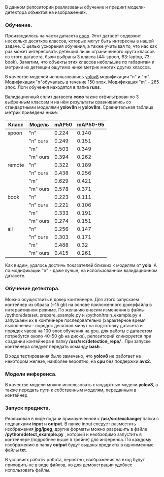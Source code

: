 В данном репозитории реализованы обучение и предикт модели-детектора объектов на изображениях.

### Обучение.

Производилось на части датасета [coco](https://cocodataset.org/#explore). Этот датасет содержит несколько десятков классов, которые могут быть интересны в нашей задаче. С целью ускорения обучения, а также учитывая то, что нас как раз может интересовать детекция лишь ограниченного круга классов из этого датасета, были выбраны 3 класса (44: spoon, 63: laptop, 73: book). Заметим, что объекты этих классов небольшие по габаритам и метрики их детекции ощутимо ниже метрик многих других классов. 

В качестве моделей использовались [yolov8](https://docs.ultralytics.com/ru/tasks/detect/#models) модификации "n" и "m". Модификация "n"обучалась в течение 150 эпох. Модификация "m" - 265 эпох. Логи обучения находятся в папке __runs__.

Валидационный сплит датасета __coco__ также отфильтрован по 3 выбранным классам и на нём результаты сравнивались со стандартными моделями __yolov8n__ и __yolov8m__. Сравнительная таблица метрик приведена ниже:

| Класс | Модель | mAP50 | mAP50-95 |
|-------------|-------------|-------------|-------------|
| spoon | "n" | 0.224 | 0.140 |
|  | "n" ours | 0.249 | 0.151 |
|  | "m" | 0.503 | 0.349 |
|  | "m" ours| 0.394 | 0.262 |
| remote | "n" | 0.322 | 0.189 |
|  | "n" ours | 0.438 | 0.256 |
|  | "m" | 0.629 | 0.421 |
|  | "m" ours| 0.578 | 0.371 |
| book | "n" | 0.223 | 0.111 |
|  | "n" ours | 0.221  | 0.106 |
|  | "m" | 0.333 | 0.191 |
|  | "m" ours| 0.274  | 0.151 |
| all | "n" | 0.256  | 0.147 |
|  | "n" ours | 0.303  | 0.171 |
|  | "m" | 0.488 | 0.32 |
|  | "m" ours| 0.415   | 0.261 |

Как видим, удалось достичь показателей близких к моделям от __yolo__. А по модификации "n" - даже лучше, на использованном валидационном датасете.

### Обучение детектора.

Можно осуществить в докер контейнере. Для этого запускаем контейнер из образа (~15 gb) на основе приложенного докерфайла в интерактивном режиме. По желанию вносим изменения в файлы /python/dataset_prepare_example.py и /python/train_example.py и запускаем их в контейнере последовательно (характерное время выполнения - порядок десятков минут на подготовку датасета и порядок часов на 100 эпох обучения на gpu, для работы с датасетом потребутся около 40-50 gb на диске), репозиторий клиноруется при создании контейнера в папку __/usr/src/detection_repo/__ . При запуске контейнера следует передать команду __bash__ .

В ходе тестирования было замечено, что __yolov8__ не работает на некотором железе, наиболее вероятно, на __cpu__ без поддержки __avx2__.

### Модели инференса.

В качестве модели можно использовать стандартные модели __yolov8__, а также передать пути к собственным моделям, переданным в контейнер.

### Запуск предикта.

Реализован в виде подачи примаунченной к __/usr/src/exchange/__ папки с подпапками __input__ и __output__. В папке input следует разместить изображения __jpg/jpeg__, другие форматы можно разрешить в файле __/python/detect_example.py__ , который и необходимо запустить в контейнере (подробнее выше в трейне) для инференса. По каждому изображению в папку __output__ будут выданы предикты в одноименные файлы __txt__.

В условиях работы робота, вероятно, изображения на вход будут приходить не в виде файлов, но для демонстрации удобнее использовать файлы.
